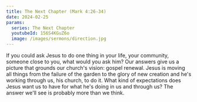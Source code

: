```yaml
---
title: The Next Chapter (Mark 4:26-34)
date: 2024-02-25
params:
  series: The Next Chapter
  youtubeId: 156S4KGuZ6o
  image: /images/sermons/direction.jpg
---
```

If you could ask Jesus to do one thing in your life, your community, someone close to you, what would you ask him? Our answers give us a picture that grounds our church's vision: gospel renewal. Jesus is moving all things from the failure of the garden to the glory of new creation and he's working through us, his church, to do it. What kind of expectations does Jesus want us to have for what he's doing in us and through us? The answer we'll see is probably more than we think.
